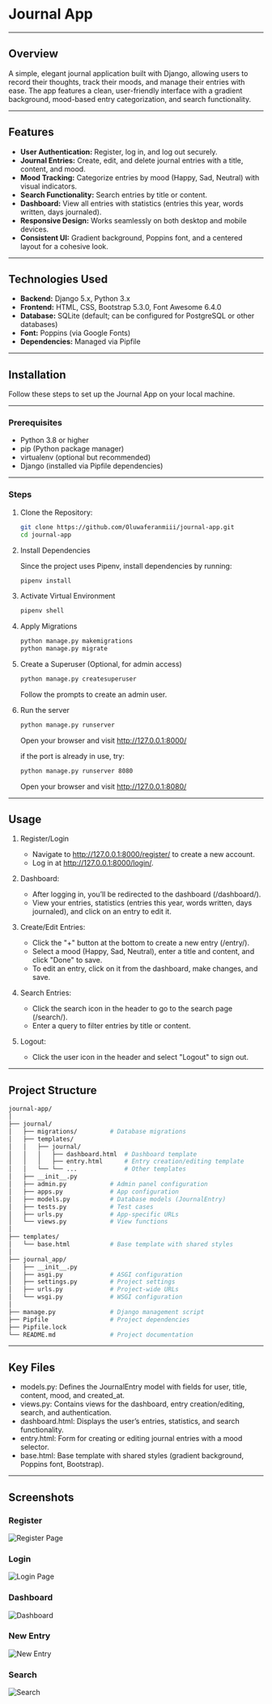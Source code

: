 # Journal App

---

## Overview
A simple, elegant journal application built with Django, allowing users to record their thoughts, track their moods, and manage their entries with ease. The app features a clean, user-friendly interface with a gradient background, mood-based entry categorization, and search functionality.

---

## Features
- **User Authentication:** Register, log in, and log out securely.
- **Journal Entries:** Create, edit, and delete journal entries with a title, content, and mood.
- **Mood Tracking:** Categorize entries by mood (Happy, Sad, Neutral) with visual indicators.
- **Search Functionality:** Search entries by title or content.
- **Dashboard:** View all entries with statistics (entries this year, words written, days journaled).
- **Responsive Design:** Works seamlessly on both desktop and mobile devices.
- **Consistent UI:** Gradient background, Poppins font, and a centered layout for a cohesive look.

---

## Technologies Used
- **Backend:** Django 5.x, Python 3.x
- **Frontend:** HTML, CSS, Bootstrap 5.3.0, Font Awesome 6.4.0
- **Database:** SQLite (default; can be configured for PostgreSQL or other databases)
- **Font:** Poppins (via Google Fonts)
- **Dependencies:** Managed via Pipfile

---

## Installation
Follow these steps to set up the Journal App on your local machine.

---

### Prerequisites
- Python 3.8 or higher
- pip (Python package manager)
- virtualenv (optional but recommended)
- Django (installed via Pipfile dependencies)

---

### Steps
1. Clone the Repository:
    ```sh
    git clone https://github.com/Oluwaferanmiii/journal-app.git
    cd journal-app
    ```
2. Install Dependencies
    
    Since the project uses Pipenv, install dependencies by running:
    ```sh
    pipenv install
    ```
3. Activate Virtual Environment
   ```sh
   pipenv shell
   ```
4. Apply Migrations
   ```sh
   python manage.py makemigrations
   python manage.py migrate
   ```
5. Create a Superuser (Optional, for admin access)
   ```sh
   python manage.py createsuperuser
   ```
   Follow the prompts to create an admin user.
6. Run the server
   ```sh
   python manage.py runserver
   ```
   Open your browser and visit http://127.0.0.1:8000/

   if the port is already in use, try:
   ```sh
   python manage.py runserver 8080
   ```
   Open your browser and visit http://127.0.0.1:8080/

---

## Usage
1. Register/Login
    - Navigate to http://127.0.0.1:8000/register/ to create a new account.
    - Log in at http://127.0.0.1:8000/login/.

2. Dashboard:
    - After logging in, you’ll be redirected to the dashboard (/dashboard/).
    - View your entries, statistics (entries this year, words written, days journaled), and click on an entry to edit it.

3. Create/Edit Entries:
    - Click the "+" button at the bottom to create a new entry (/entry/).
    - Select a mood (Happy, Sad, Neutral), enter a title and content, and click "Done" to save.
    - To edit an entry, click on it from the dashboard, make changes, and save.

4. Search Entries:
    - Click the search icon in the header to go to the search page (/search/).
    - Enter a query to filter entries by title or content.

5. Logout:
    - Click the user icon in the header and select "Logout" to sign out.

---

## Project Structure
```sh
journal-app/
│
├── journal/
│   ├── migrations/         # Database migrations
│   ├── templates/
│   │   ├── journal/
│   │   │   ├── dashboard.html  # Dashboard template
│   │   │   ├── entry.html      # Entry creation/editing template
│   │   └── └── ...             # Other templates
│   ├── __init__.py
│   ├── admin.py            # Admin panel configuration
│   ├── apps.py             # App configuration
│   ├── models.py           # Database models (JournalEntry)
│   ├── tests.py            # Test cases
│   ├── urls.py             # App-specific URLs
│   └── views.py            # View functions
│
├── templates/
│   └── base.html           # Base template with shared styles
│ 
├── journal_app/
│   ├── __init__.py
│   ├── asgi.py             # ASGI configuration
│   ├── settings.py         # Project settings
│   ├── urls.py             # Project-wide URLs
│   └── wsgi.py             # WSGI configuration
│
├── manage.py               # Django management script
├── Pipfile                 # Project dependencies
├── Pipfile.lock
└── README.md               # Project documentation
```

---

## Key Files
- models.py: Defines the JournalEntry model with fields for user, title, content, mood, and created_at.
- views.py: Contains views for the dashboard, entry creation/editing, search, and authentication.
- dashboard.html: Displays the user’s entries, statistics, and search functionality.
- entry.html: Form for creating or editing journal entries with a mood selector.
- base.html: Base template with shared styles (gradient background, Poppins font, Bootstrap).

---

## Screenshots
### Register 
![Register Page](<images/Register Screen.png>)

### Login 
![Login Page](<images/Login Screen.png>)

### Dashboard 
![Dashboard](images/Dashboard.png)

### New Entry
![New Entry](<images/new entry.png>)

### Search
![Search](<images/Search screen.png>)